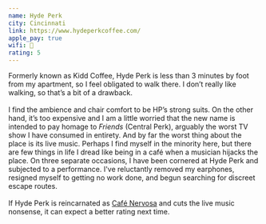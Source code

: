 ```yaml
---
name: Hyde Perk
city: Cincinnati
link: https://www.hydeperkcoffee.com/
apple_pay: true
wifi: 🙂
rating: 5
---
```


Formerly known as Kidd Coffee, Hyde Perk is less than 3 minutes by foot from my apartment, so I feel obligated to walk there.
I don’t really like walking, so that’s a bit of a drawback.
<br><br>
I find the ambience and chair comfort to be HP’s strong suits.
On the other hand, it’s too expensive and I am a little worried that the new name is intended to pay homage to *Friends* (Central Perk), arguably the worst TV show I have consumed in entirety.
And by far the worst thing about the place is its live music.
Perhaps I find myself in the minority here, but there are few things in life I dread like being in a café when a musician hijacks the place.
On three separate occasions, I have been cornered at Hyde Perk and subjected to a performance.
I've reluctantly removed my earphones, resigned myself to getting no work done, and begun searching for discreet escape routes.
<br><br>
If Hyde Perk is reincarnated as [Café Nervosa](http://thecheersfrasier.wikia.com/wiki/Caf%C3%A9_Nervosa) and cuts the live music nonsense, it can expect a better rating next time.
